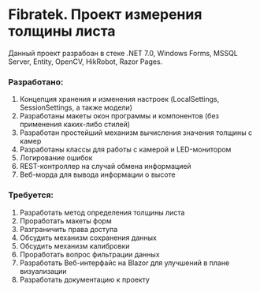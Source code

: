 # Fibratek. Проект измерения толщины листа

Данный проект разрабоан в стеке .NET 7.0, Windows Forms, MSSQL Server, Entity, OpenCV, HikRobot, Razor Pages.
### Разработано:
1. Концепция хранения и изменения настроек (LocalSettings, SessionSettings, а также модели)
2. Разработаны макеты окон программы и компонентов (без применения каких-либо стилей)
3. Разработан простейший механизм вычисления значения толщины с камер
4. Разработаны классы для работы с камерой и LED-монитором
5. Логирование ошибок
6. REST-контроллер на случай обмена информацией
7. Веб-морда для вывода информации о высоте

### Требуется:
1. Разработать метод определения толщины листа
2. Проработать макеты форм
3. Разграничить права доступа
4. Обсудить механизм сохранения данных
5. Обсудить механизм калибровки
6. Проработать вопрос фильтрации данных
7. Разработать Веб-интерфайс на Blazor для улучшений в плане визуализации
8. Разработать документацию к проекту
